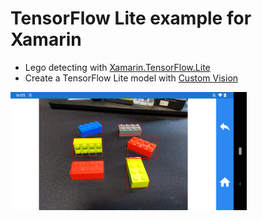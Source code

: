 # TensorFlow Lite example for Xamarin

* Lego detecting with [Xamarin.TensorFlow.Lite](https://www.nuget.org/packages/Xamarin.TensorFlow.Lite)
* Create a TensorFlow Lite model with [Custom Vision](https://www.customvision.ai/)

<img src="Images/capture.png" width="75%" title="capture">
